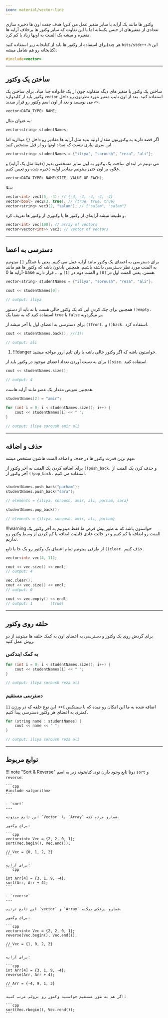 ```yaml
---
icon: material/vector-line
---
```


وکتور ها مانند یک آرایه با سایز متغیر عمل می کنن! هدف جفت اون ها ذخیره سازی تعدادی از متغیرهای از جنس یکسانه اما با این
تفاوت که سایز وکتور ها برخلاف آرایه ها متغیره و میشه یک المنت به اونها زیاد یا کم کرد.

برای استفاده از وکتور ها باید از کتابخانه زیر استفاده کنید(هر چند `bits/stdc++.h` این کتابخانه رو هم شامل میشه).

```cpp
#include<vector>
```

---

## ساختن یک وکتور

ساختن یک وکتور با متغیر های دیگه متفاوته چون از یک خانواده جدا میاد. برای ساختن یک وکتور باید از کلیدواژه `vector`
استفاده کنید. بعد از اون تایپ متغیر مورد نظرتون رو داخل `<>` می نویسید و بعد از اون اسم وکتور رو  قرار میدید.

```cpp
vector<DATA_TYPE> NAME;
```

به عنوان مثال:

```cpp
vector<string> studentNames;
```

اگر قصد دارید به وکتورتون مقدار اولیه بدید مثل آرایه ها مقادیر رو داخل `{}` میذارید اما این سری نیازی نیست که تعداد
اونها رو از قبل مشخص کنید.

```cpp
vector<string> studentNames = {"iliya", "soroush", "reza", "ali"};
```

می تونیم در ابتدای ساخت یک وکتور به اون سایز مشخصی بدیم (دقیقا مثل یک آرایه) و علاوه بر اون حتی میتونیم مقادیر اولیه
ذخیره شده رو تعیین کنیم..

```cpp
vector<DATA_TYPE> NAME(SIZE, VALUE_OF_EACH);
```

مثلا:

```cpp
vector<int> vec1(5, -4); // {-4, -4, -4, -4, -4}
vector<bool> vec2(3, true); // {true, true, true} 
vector<string> vec3(2, "salam"); // {"salam", "salam"}
```

و طبیعتا میشه آرایه‌ای از وکتور ها یا وکتوری از وکتور ها تعریف کرد.
```cpp
vector<int> vec[100]; // array of vectors
vector<vector<int>> vec2; // vector of vectors
```

---

## دسترسی به اعضا

برای دسترسی به اعضای یک وکتور مانند آرایه عمل می کنیم. یعنی با عملگر `[]` میتونیم به المنت مورد نظر دسترسی داشته باشیم.
همچنین یادتون باشه که وکتور ها هم مانند آرایه ها 0-base هستن. یعنی المنت اول در `[0]` و المنت دوم در `[1]` و ... قرار
دارند.

```cpp
vector<string> studentNames = {"iliya", "soroush", "reza", "ali"};

cout << studentNames[0];

// output: iliya
```

همچنین برای چک کردن این که یک وکتور خالی هست یا نه باید از دستور `()empty.` استفاده کنید که به شما یک `true` یا `false`
بر میگردونه.

 برای دسترسی به اعضای اول یا آخر میشه از `()front.` و `()back.` استفاده کرد.

```cpp
cout << studentNames.back(); //(1)!

// output: ali
```

1. !!!danger 
    حواستون باشه که اگر وکتور خالی باشه با ران تایم ارور مواجه میشید.

 برای به دست آوردن تعداد اعضای موجود در وکتور باید از `()size.` استفاده کنید.

```cpp
cout << studentNames.size();

// output: 4
```

همچنین تعویض مقدار یک عضو مانند آرایه هاست.

```cpp
studentNames[2] = "amir";

for (int i = 0; i < studentNames.size(); i++) {
    cout << studentNames[i] << " ";
}

// output: iliya soroush amir ali
```

---

## حذف و اضافه

مهم ترین قدرت وکتور ها در حذف و اضافه المنت هاشون مشخص میشه.

برای اضافه کردن یک المنت به آخر وکتور از `()push_back.` و حذف کرن یک المنت از آخر وکتور از `()pop_back.` استفاده می
کنیم.

```cpp

studentNames.push_back("parham");
studentNames.push_back("sara");

// elements = {iliya, soroush, amir, ali, parham, sara}

studentNames.pop_back();

// elements = {iliya, soroush, amir, ali, parham}
```

!!!warning
    حواستون باشه که به طور پیش فرض ما فقط میتونیم به آخر وکتور یک المنت رو اضافه یا کم کنیم و در حالت عادی قابلیت اضافه
    یا کم کردن از وسط وکتور رو نداریم.


از طرفی میتونیم تمام اعضای یک وکتور رو یک جا با تابع `()clear.` حذف کنیم.

```cpp
vector<int> vec(4, 11);

cout << vec.size() << endl;
// output: 4

vec.clear();
cout << vec.size() << endl;
// output: 0

cout << vec.empty() << endl;
// output: 1        (true)

```

---

## حلقه روی وکتور

برای گردش روی یک وکتور و دسترسی به اعضای اون به کمک حلقه ها میتونید از دو روش عمل کنید.

### به کمک ایندکس

```cpp
for (int i = 0; i < studentNames.size(); i++) {
    cout << studentNames[i] << " ";
}

// output: iliya soroush reza ali
```

### دسترسی مستقیم

این نوع حلقه که در ورژن `11 ++C` اضافه شده به ما این امکان رو میده که با سینتکس کمتری به اعضای هر وکتور دسترسی پیدا
کنیم.
```cpp
for (string name : studentNames) {
    cout << name << " ";
}

// output: iliya soroush reza ali
```

---

## توابع مربوط

!!! note "Sort & Reverse"
    دوتا تابع وجود دارن توی کتابخونه زیر به اسم `sort` و `reverse`:
    
    ```cpp
    #include <algorithm>
    ```

    - `sort`
    ---

    این تابع میتونه `Vector` یا `Array` شمارو مرتب کنه.
    
    برای وکتور:

    ```cpp
    vector<int> Vec = {2, 2, 0, 1};
    sort(Vec.begin(), Vec.end());

    // Vec = {0, 1, 2, 2}
    ```

    برای آرایه:
    ```cpp

    int Arr[4] = {3, 1, 9, -4};
    sort(Arr, Arr + 4);
    ```

    - `reverse`
    ---

    این تابع ترتیب `vector` و `Array` شمارو برعکس میکنه.
    
    برای وکتور:

    ```cpp
    vector<int> Vec = {2, 2, 0, 1};
    reverse(Vec.begin(), Vec.end());

    // Vec = {1, 0, 2, 2}
    ```

    برای آرایه:

    ```cpp
    int Arr[4] = {3, 1, 9, -4};
    reverse(Arr, Arr + 4);

    // Arr = {-4, 9, 1, 3}
    ```

    اگر هم به طور مستقیم خواستید وکتور رو نزولی مرتب کنید:

    ```cpp
    sort(Vec.rbegin(), Vec.rend());
    ```
